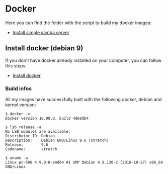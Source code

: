 # Docker
Here you can find the folder with the script to build my docker images:

- [Install simple samba server](/samba/README.md)

## Install docker (debian 9)
If you don't have docker already installed on your computer, you can follow this steps:
- [Install docker](/INSTALL.md)

### Build infos
All my images have successfully built with the following docker, debian and kernel version:

    $ docker -v
    Docker version 18.09.0, build 4d60db4

    $ lsb_release -a
    No LSB modules are available.
    Distributor ID: Debian
    Description:    Debian GNU/Linux 9.6 (stretch)
    Release:        9.6
    Codename:       stretch

    $ uname -a
    Linux pc-508 4.9.0-8-amd64 #1 SMP Debian 4.9.130-2 (2018-10-27) x86_64 GNU/Linux
